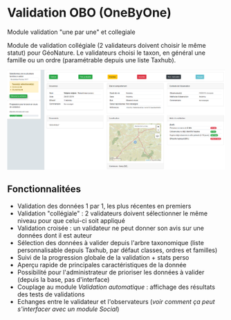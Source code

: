 # Validation OBO (OneByOne)
Module validation "une par une" et collegiale

Module de validation collégiale (2 validateurs doivent choisir le même statut) pour GéoNature.
Le validateurs choisi le taxon, en général une famille ou un ordre (paramétrable depuis une liste Taxhub).


![Screenshot](docs/images/screenshot.png)


## Fonctionnalitées
- Validation des données 1 par 1, les plus récentes en premiers
- Validation "collégiale" : 2 validateurs doivent sélectionner le même niveau pour que celui-ci soit appliqué
- Validation croisée : un validateur ne peut donner son avis sur une données dont il est auteur
- Sélection des données à valider depuis l'arbre taxonomique (liste personnalisable depuis Taxhub, par défaut classes, ordres et familles)
- Suivi de la progression globale de la validation + stats perso
- Aperçu rapide de principales caractéristiques de la donnée
- Possibilité pour l'administrateur de prioriser les données à valider (depuis la base, pas d'interface)
- Couplage au module _Validation automatique_ : affichage des résultats des tests de validations
- Echanges entre le validateur et l'observateurs (_voir comment ça peut s'interfacer avec un module Social_)
